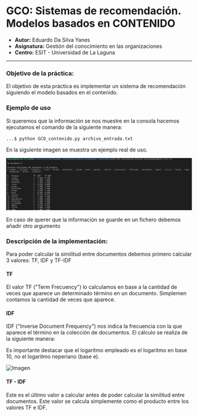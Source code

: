 # GCO: Sistemas de recomendación. Modelos basados en CONTENIDO

- **Autor:** Eduardo Da Silva Yanes
- **Asignatura:** Gestión del conocimiento en las organizaciones
- **Centro:** ESIT - Universidad de La Laguna

***

### Objetivo de la práctica:

El objetivo de esta práctica es implementar un sistema de recomendación siguiendo el modelo basados en el contenido.

### Ejemplo de uso

Si queremos que la información se nos muestre en la consola hacemos ejecutamos el comando de la siguiente manera:

```bash
...$ python GCO_contenido.py archivo_entrada.txt
```

En la siguiente imagen se muestra un ejemplo real de uso.

![Captura ejecicion](./img/Exec_cap1.png)

En caso de querer que la información se guarde en un fichero debemos añadir otro argumento

### Descripción de la implementación:
Para poder calcular la similitud entre documentos debemos primero calcular 3 valores: TF, IDF y TF-IDF

#### TF
El valor TF ("Term Frecuency") lo calculamos en base a la cantidad de veces que aparece un determinado término en un documento. Simplemen contamos la cantidad de veces que aparece.

#### IDF

IDF ("Inverse Document Frequency") nos indica la frecuencia con la que aparece el término en la colección de documentos. El cálculo se realiza de la siguiente manera:

Es importante destacar que el logaritmo empleado es el logaritmo en base 10, no el logaritmo neperiano (base e).

![Imagen]()

#### TF - IDF
Este es el último valor a calcular antes de poder calcular la similitud entre documentos. Este valor se calcula simplemente como el producto entre los valores TF e IDF.

